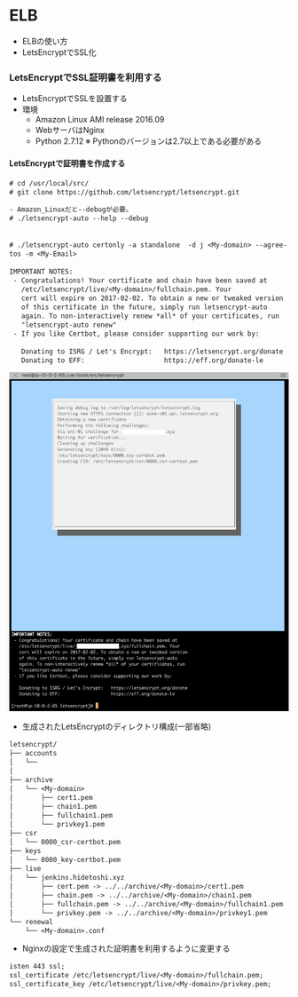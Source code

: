 # ELB

- ELBの使い方
- LetsEncryptでSSL化



### LetsEncryptでSSL証明書を利用する

- LetsEncryptでSSLを設置する
- 環境
  - Amazon Linux AMI release 2016.09
  - WebサーバはNginx
  - Python 2.7.12
  ※ Pythonのバージョンは2.7以上である必要がある
  
  
#### LetsEncryptで証明書を作成する  
```
# cd /usr/local/src/
# git clone https://github.com/letsencrypt/letsencrypt.git
```

```
- Amazon_Linuxだと--debugが必要。
# ./letsencrypt-auto --help --debug


# ./letsencrypt-auto certonly -a standalone  -d j <My-domain> --agree-tos -m <My-Email>

IMPORTANT NOTES:
 - Congratulations! Your certificate and chain have been saved at
   /etc/letsencrypt/live/<My-domain>/fullchain.pem. Your
   cert will expire on 2017-02-02. To obtain a new or tweaked version
   of this certificate in the future, simply run letsencrypt-auto
   again. To non-interactively renew *all* of your certificates, run
   "letsencrypt-auto renew"
 - If you like Certbot, please consider supporting our work by:

   Donating to ISRG / Let's Encrypt:   https://letsencrypt.org/donate
   Donating to EFF:                    https://eff.org/donate-le
```

![Alt Text](https://github.com/yhidetoshi/Pictures/raw/master/aws/LetsEnc-result1.png)


- 生成されたLetsEncryptのディレクトリ構成(一部省略)
```
letsencrypt/
├── accounts
│   └── 
│       
├── archive
│   └── <My-domain>
│       ├── cert1.pem
│       ├── chain1.pem
│       ├── fullchain1.pem
│       └── privkey1.pem
├── csr
│   └── 0000_csr-certbot.pem
├── keys
│   └── 0000_key-certbot.pem
├── live
│   └── jenkins.hidetoshi.xyz
│       ├── cert.pem -> ../../archive/<My-domain>/cert1.pem
│       ├── chain.pem -> ../../archive/<My-domain>/chain1.pem
│       ├── fullchain.pem -> ../../archive/<My-domain>/fullchain1.pem
│       └── privkey.pem -> ../../archive/<My-domain>/privkey1.pem
└── renewal
    └── <My-domain>.conf
```


- Nginxの設定で生成された証明書を利用するように変更する
```
isten 443 ssl;
ssl_certificate /etc/letsencrypt/live/<My-domain>/fullchain.pem;
ssl_certificate_key /etc/letsencrypt/live/<My-domain>/privkey.pem;
```
